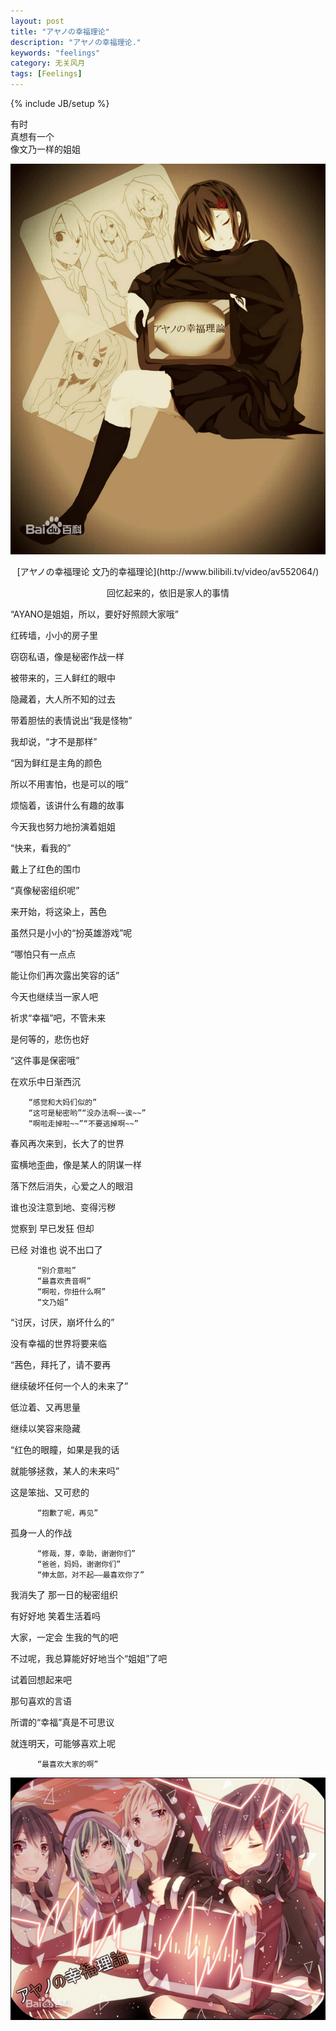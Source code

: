 ```yaml
---
layout: post
title: "アヤノの幸福理论"
description: "アヤノの幸福理论."
keywords: "feelings"
category: 无关风月
tags: [Feelings]
---
```

{% include JB/setup %}

有时  
真想有一个  
像文乃一样的姐姐  

![文乃的幸福理论](/assets/images/2014/01/wennai2.jpg)

<!-- more -->

<center>[アヤノの幸福理论  
文乃的幸福理论](http://www.bilibili.tv/video/av552064/)  

回忆起来的，依旧是家人的事情</center>

“AYANO是姐姐，所以，要好好照顾大家哦”

红砖墙，小小的房子里

窃窃私语，像是秘密作战一样

被带来的，三人鲜红的眼中

隐藏着，大人所不知的过去

带着胆怯的表情说出“我是怪物”

我却说，“才不是那样”

“因为鲜红是主角的颜色

所以不用害怕，也是可以的哦”

烦恼着，该讲什么有趣的故事

今天我也努力地扮演着姐姐

“快来，看我的”

戴上了红色的围巾

“真像秘密组织呢”

来开始，将这染上，茜色

虽然只是小小的“扮英雄游戏”呢

“哪怕只有一点点

能让你们再次露出笑容的话”

今天也继续当一家人吧

祈求“幸福”吧，不管未来

是何等的，悲伤也好

“这件事是保密哦”

在欢乐中日渐西沉



		“感觉和大妈们似的”
		“这可是秘密哟”“没办法啊~~诶~~”
		“啊啦走掉啦~~”“不要逃掉啊~~”


春风再次来到，长大了的世界

蛮横地歪曲，像是某人的阴谋一样

落下然后消失，心爱之人的眼泪

谁也没注意到地、变得污秽

觉察到 早已发狂 但却

已经 对谁也 说不出口了

          “别介意啦”
          “最喜欢贵音啊”
          “啊啦，你扭什么啊”
          “文乃姐”

“讨厌，讨厌，崩坏什么的”

没有幸福的世界将要来临

“茜色，拜托了，请不要再

继续破坏任何一个人的未来了”

低泣着、又再思量

继续以笑容来隐藏

“红色的眼瞳，如果是我的话

就能够拯救，某人的未来吗”

这是笨拙、又可悲的

          “抱歉了呢，再见”

孤身一人的作战

          “修哉，芽，幸助，谢谢你们”
          “爸爸，妈妈，谢谢你们”
          “伸太郎，对不起——最喜欢你了”

我消失了
那一日的秘密组织

有好好地
笑着生活着吗

大家，一定会
生我的气的吧

不过呢，我总算能好好地当个“姐姐”了吧

试着回想起来吧

那句喜欢的言语

所谓的“幸福”真是不可思议

就连明天，可能够喜欢上呢

          “最喜欢大家的啊”

![文乃的幸福理论](/assets/images/2014/01/wennai1.jpg)


